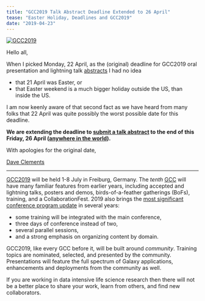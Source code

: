 ```yaml
---
title: "GCC2019 Talk Abstract Deadline Extended to 26 April"
tease: "Easter Holiday, Deadlines and GCC2019"
date: "2019-04-23"
---
```


[<img class="float-right" style="max-width: 300px" src="/src/events/gcc2019/gcc2019-logo-big.png" alt="GCC2019" />](/src/events/gcc2019/index.md)

Hello all,

When I picked Monday, 22 April, as the (original) deadline for GCC2019 oral presentation and lightning talk [abstracts](/src/events/gcc2019/abstracts/index.md) I had no idea

* that 21 April was Easter, or
* that Easter weekend is a much bigger holiday outside the US, than inside the US.

I am now keenly aware of that second fact as we have heard from many folks that 22 April was quite possibly the worst possible date for this deadline.

**We are extending the deadline to [submit a talk abstract](/src/events/gcc2019/abstracts/index.md) to the end of this Friday, 26 April ([anywhere in the world](https://www.timeanddate.com/countdown/launch?iso=20190427T00&p0=3399&msg=GCC+Abstract+EXTENSION%21&font=cursive)).**

With apologies for the original date,

[Dave Clements](/people/dave-clements/)

----

[GCC2019](/src/events/gcc2019/index.md) will be held 1-8 July in Freiburg, Germany.  The *tenth* [GCC](/src/gcc/index.md) will have many familiar features from earlier years, including accepted and lightning talks, posters and demos, birds-of-a-feather gatherings (BoFs), training, and a CollaborationFest.  2019 also brings the [most significant conference program update](https://gcc2019.sched.com/) in several years:

* some training will be integrated with the main conference,
* three days of conference instead of two,
* several parallel sessions,
* and a strong emphasis on organizing content by domain.

GCC2019, like every GCC before it, will be built around *community*.  Training topics are nominated, selected, and presented by the community.  Presentations will  feature the full spectrum of Galaxy applications, enhancements and deployments from the community as well.

If you are working in data intensive life science research then there will not be a better place to share your work, learn from others, and find new collaborators.
